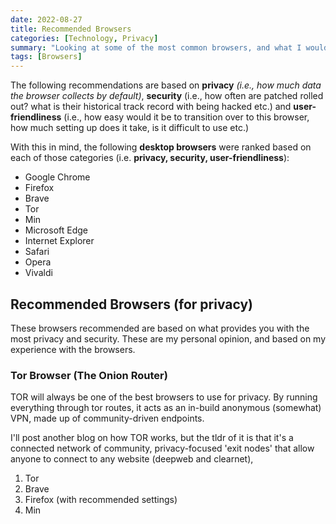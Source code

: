 ```yaml
---
date: 2022-08-27
title: Recommended Browsers
categories: [Technology, Privacy]
summary: "Looking at some of the most common browsers, and what I would recommend - considering privacy, security, and user-friendliness."
tags: [Browsers]
---
```


The following recommendations are based on **privacy** *(i.e., how much data the browser collects by default)*, **security** (i.e., how often are patched rolled out? what is their historical track record with being hacked etc.) and **user-friendliness** (i.e., how easy would it be to transition over to this browser, how much setting up does it take, is it difficult to use etc.)

With this in mind, the following **desktop browsers** were ranked based on each of those categories (i.e. **privacy, security, user-friendliness**):

- Google Chrome
- Firefox
- Brave
- Tor
- Min
- Microsoft Edge
- Internet Explorer
- Safari
- Opera
- Vivaldi

## Recommended Browsers (for privacy)

These browsers recommended are based on what provides you with the most privacy and security.
These are my personal opinion, and based on my experience with the browsers.

### Tor Browser (The Onion Router)

TOR will always be one of the best browsers to use for privacy. By running everything through tor routes,
it acts as an in-build anonymous (somewhat) VPN, made up of community-driven endpoints.

I'll post another blog on how TOR works, but the tldr of it is that it's a connected network of community,
privacy-focused 'exit nodes' that allow anyone to connect to any website (deepweb and clearnet), 

1. Tor
2. Brave
3. Firefox (with recommended settings)
4. Min

